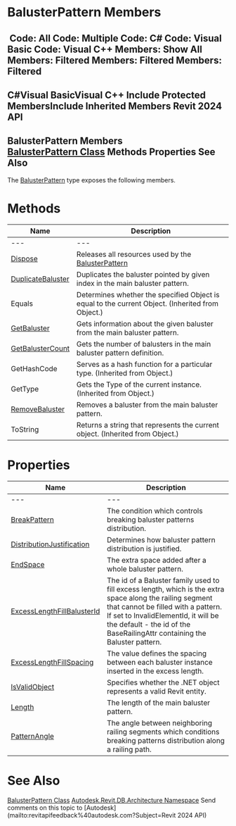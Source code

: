 # BalusterPattern Members

﻿
 Code: All Code: Multiple Code: C# Code: Visual Basic Code: Visual C++  Members: Show All Members: Filtered Members: Filtered Members: Filtered   
---  
C#Visual BasicVisual C++
Include Protected MembersInclude Inherited Members
Revit 2024 API  
---  
BalusterPattern Members  
[BalusterPattern Class](bb7868e3-0665-07e5-59e4-a95efb3079ab.md "BalusterPattern Class") Methods Properties See Also  
---  
The [BalusterPattern](bb7868e3-0665-07e5-59e4-a95efb3079ab.md "BalusterPattern Class") type exposes the following members.
# Methods
| Name | Description |
| --- | --- |
| --- | --- | --- |
| [Dispose](d6553ff4-ddab-93af-8121-27d4c447b64e.md "Dispose Method") | Releases all resources used by the [BalusterPattern](bb7868e3-0665-07e5-59e4-a95efb3079ab.md "BalusterPattern Class") |
| [DuplicateBaluster](10f4c489-9d7e-5520-f8a0-b50a53d87dc5.md "DuplicateBaluster Method") | Duplicates the baluster pointed by given index in the main baluster pattern. |
| Equals | Determines whether the specified Object is equal to the current Object. (Inherited from Object.) |
| [GetBaluster](abe74f0f-7ef2-c977-5efb-5a940e9b8df9.md "GetBaluster Method") | Gets information about the given baluster from the main baluster pattern. |
| [GetBalusterCount](ec2d8f6f-2b77-3a4f-70b4-910bafc07d90.md "GetBalusterCount Method") | Gets the number of balusters in the main baluster pattern definition. |
| GetHashCode | Serves as a hash function for a particular type.  (Inherited from Object.) |
| GetType | Gets the Type of the current instance. (Inherited from Object.) |
| [RemoveBaluster](b22685f5-1a7e-422c-8439-35504b96d3fd.md "RemoveBaluster Method") | Removes a baluster from the main baluster pattern. |
| ToString | Returns a string that represents the current object. (Inherited from Object.) |

# Properties
| Name | Description |
| --- | --- |
| --- | --- | --- |
| [BreakPattern](c03aa9c6-809c-71c1-a919-f6689afc8b74.md "BreakPattern Property") | The condition which controls breaking baluster patterns distribution. |
| [DistributionJustification](f9108468-6603-5766-52fb-9914c441d59b.md "DistributionJustification Property") | Determines how baluster pattern distribution is justified. |
| [EndSpace](8bddb1cd-e2d2-cace-282e-a261edb41a11.md "EndSpace Property") | The extra space added after a whole baluster pattern. |
| [ExcessLengthFillBalusterId](f65fecb5-e3c1-6a68-dd67-c4e951efdc74.md "ExcessLengthFillBalusterId Property") | The id of a Baluster family used to fill excess length, which is the extra space along the railing segment that cannot be filled with a pattern. If set to InvalidElementId, it will be the default - the id of the BaseRailingAttr containing the Baluster pattern. |
| [ExcessLengthFillSpacing](3c54b11b-724a-cd4c-0b80-abcd141fada7.md "ExcessLengthFillSpacing Property") | The value defines the spacing between each baluster instance inserted in the excess length. |
| [IsValidObject](d9228ba8-54ab-410c-c958-849daf7ead68.md "IsValidObject Property") | Specifies whether the .NET object represents a valid Revit entity. |
| [Length](cf31fd06-b2a9-0bcc-24ea-7d8fb273bec4.md "Length Property") | The length of the main baluster pattern. |
| [PatternAngle](7bd20cb6-6c91-ba6b-9f9c-7fb5c4e20055.md "PatternAngle Property") | The angle between neighboring railing segments which conditions breaking patterns distribution along a railing path. |

# See Also
[BalusterPattern Class](bb7868e3-0665-07e5-59e4-a95efb3079ab.md "BalusterPattern Class")
[Autodesk.Revit.DB.Architecture Namespace](720f0c58-cb2b-4f13-374a-7348ed0a1cd3.md "Autodesk.Revit.DB.Architecture Namespace")
Send comments on this topic to [Autodesk](mailto:revitapifeedback%40autodesk.com?Subject=Revit 2024 API)